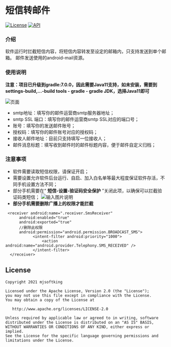 # 短信转邮件

[![License](https://img.shields.io/badge/License%20-Apache%202-337ab7.svg)](https://www.apache.org/licenses/LICENSE-2.0)
[![API](https://img.shields.io/badge/API-23%2B-brightgreen.svg?style=flat)](https://android-arsenal.com/api?level=23)

### 介绍
软件运行时拦截短信内容，将短信内容转发至设定的邮箱内，只支持发送到单个邮箱。
邮件发送使用的android-mail资源。

### 使用说明

**注意：项目已升级到gradle:7.0.0，因此需要Java11支持，如未安装，需要到 settings-build,...-build tools - gradle - gradle JDK，选择Java11即可**

![页面](https://images.gitee.com/uploads/images/2021/0705/101725_5e624fb5_1021361.jpeg "8364fa18f37f749c5eebeeda53d09d9.jpg")


- smtp地址：填写你的邮件运营商smtp服务器地址；
- smtp SSL 端口：填写你的邮件运营商smtp SSL对应的端口号；
- 账号：填写你的发送邮件账号；
- 授权码：填写你的邮件账号对应的授权码；
- 接收人邮件地址：目前只支持填写一位接收人；
- 邮件消息标题：填写收到邮件时的邮件标题内容，便于邮件自定义归档；


### 注意事项

- 软件需要读取短信权限，请保证开启；
- 需要设置允许软件后台运行、自启、加入白名单等最大程度保证软件存活，不同手机设置方法不同；
- 部分手机需要在“ **短信-设置-验证码安全保护** ”关闭此项，以确保可以拦截验证码类短信；
![输入图片说明](https://images.gitee.com/uploads/images/2021/0705/131349_2e5bf279_1021361.jpeg "537b49542fac7d6b0a711b422bace80.jpg")
-  **部分手机需要删除广播上的权限才能拦截** 
```
 <receiver android:name=".receiver.SmsReceiver"
      android:enabled="true"
      android:exported="true"
      //删除此权限
      android:permission="android.permission.BROADCAST_SMS">
            <intent-filter android:priority="1000">
                <action android:name="android.provider.Telephony.SMS_RECEIVED" />
            </intent-filter>
  </receiver>
```



License
-------

    Copyright 2021 mjsoftking

    Licensed under the Apache License, Version 2.0 (the "License");
    you may not use this file except in compliance with the License.
    You may obtain a copy of the License at

       http://www.apache.org/licenses/LICENSE-2.0

    Unless required by applicable law or agreed to in writing, software
    distributed under the License is distributed on an "AS IS" BASIS,
    WITHOUT WARRANTIES OR CONDITIONS OF ANY KIND, either express or implied.
    See the License for the specific language governing permissions and
    limitations under the License.






